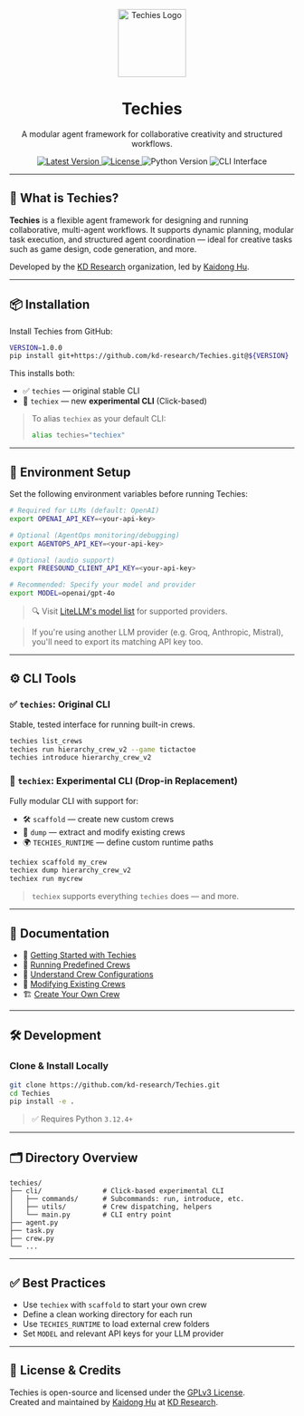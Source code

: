 <p align="center">
  <img src="https://raw.githubusercontent.com/kd-research/Techies/new-cli/docs/assets/techies-logo.png" alt="Techies Logo" height="120">
</p>

<h1 align="center">Techies</h1>

<p align="center">
  A modular agent framework for collaborative creativity and structured workflows.
</p>

<p align="center">
  <a href="https://github.com/kd-research/Techies/releases">
    <img src="https://img.shields.io/github/v/tag/kd-research/Techies?label=version&color=blue" alt="Latest Version">
  </a>
  <a href="https://github.com/kd-research/Techies/blob/new-cli/LICENSE">
    <img src="https://img.shields.io/github/license/kd-research/Techies" alt="License">
  </a>
  <img src="https://img.shields.io/badge/python-3.12.4%2B-blue.svg" alt="Python Version">
  <img src="https://img.shields.io/badge/cli-techies%20%7C%20techiex-orange" alt="CLI Interface">
</p>

---

## 🚀 What is Techies?

**Techies** is a flexible agent framework for designing and running collaborative, multi-agent workflows. It supports dynamic planning, modular task execution, and structured agent coordination — ideal for creative tasks such as game design, code generation, and more.

Developed by the [KD Research](https://github.com/kd-research) organization, led by [Kaidong Hu](https://hukaidong.com).

---

## 📦 Installation

Install Techies from GitHub:

```bash
VERSION=1.0.0
pip install git+https://github.com/kd-research/Techies.git@${VERSION}
```

This installs both:

- ✅ `techies` — original stable CLI
- 🧪 `techiex` — new **experimental CLI** (Click-based)

> To alias `techiex` as your default CLI:
> ```bash
> alias techies="techiex"
> ```

---

## 🧰 Environment Setup

Set the following environment variables before running Techies:

```bash
# Required for LLMs (default: OpenAI)
export OPENAI_API_KEY=<your-api-key>

# Optional (AgentOps monitoring/debugging)
export AGENTOPS_API_KEY=<your-api-key>

# Optional (audio support)
export FREESOUND_CLIENT_API_KEY=<your-api-key>

# Recommended: Specify your model and provider
export MODEL=openai/gpt-4o
```

> 🔍 Visit [LiteLLM's model list](https://docs.litellm.ai/docs/providers) for supported providers.

> If you're using another LLM provider (e.g. Groq, Anthropic, Mistral), you'll need to export its matching API key too.

---

## ⚙️ CLI Tools

### ✅ `techies`: Original CLI

Stable, tested interface for running built-in crews.

```bash
techies list_crews
techies run hierarchy_crew_v2 --game tictactoe
techies introduce hierarchy_crew_v2
```

### 🧪 `techiex`: Experimental CLI (Drop-in Replacement)

Fully modular CLI with support for:

- 🛠️ `scaffold` — create new custom crews
- 🧠 `dump` — extract and modify existing crews
- 🌍 `TECHIES_RUNTIME` — define custom runtime paths

```bash
techiex scaffold my_crew
techiex dump hierarchy_crew_v2
techiex run mycrew
```

> `techiex` supports everything `techies` does — and more.

---

## 📄 Documentation

- 📘 [Getting Started with Techies](./docs/Getting-Started-With-Techies.md)
- 🚀 [Running Predefined Crews](./docs/Running-Predefined-Crews.md)
- 🧩 [Understand Crew Configurations](./docs/Understand-Crew-Configurations.md)
- 🔧 [Modifying Existing Crews](./docs/Modifying-Existing-Crews.md)
- 🏗 [Create Your Own Crew](./docs/Create-Your-Own-Crew.md)

---

## 🛠 Development

### Clone & Install Locally

```bash
git clone https://github.com/kd-research/Techies.git
cd Techies
pip install -e .
```

> ✅ Requires Python `3.12.4+`

---

## 🗂 Directory Overview

```
techies/
├── cli/               # Click-based experimental CLI
│   ├── commands/      # Subcommands: run, introduce, etc.
│   ├── utils/         # Crew dispatching, helpers
│   └── main.py        # CLI entry point
├── agent.py
├── task.py
├── crew.py
└── ...
```

---

## ✅ Best Practices

- Use `techiex` with `scaffold` to start your own crew
- Define a clean working directory for each run
- Use `TECHIES_RUNTIME` to load external crew folders
- Set `MODEL` and relevant API keys for your LLM provider

---

## 🤝 License & Credits

Techies is open-source and licensed under the [GPLv3 License](./LICENSE).  
Created and maintained by [Kaidong Hu](https://hukaidong.com) at [KD Research](https://github.com/kd-research).
